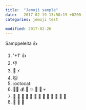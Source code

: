 ```yaml
---
title:  "Jemoji sample"
date:   2017-02-19 13:50:19 +0200
categories: jemoji test

modified: 2017-02-26
---
```

Samppeleita :+1:

1.  '+1' :+1:
2.   :-1:
3.   :octopus: :zap:
4. :cat:
5. :octocat:
6.   :raised_hands::gun: :moneybag: :police_car: :boom: :hospital: :syringe: :skull:
7.  :oden: :spaghetti: :cookie: :stew: :ice_cream: :icecream: :sushi: :curry: :custard: :dango: :pizza: :ramen: :fried_shrimp:
8.  :fries: :chocolate_bar: :hamburger:

[jekyll-docs]: http://jekyllrb.com/docs/home
[jekyll-gh]:   https://github.com/jekyll/jekyll
[jekyll-talk]: https://talk.jekyllrb.com/

